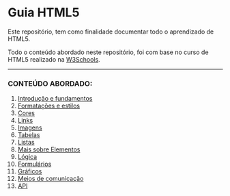 # Guia HTML5
Este repositório, tem como finalidade documentar todo o aprendizado de HTML5. 

Todo o conteúdo abordado neste repositório, foi com base no curso de HTML5 realizado na [W3Schools](https://my-learning.w3schools.com/tutorial/html).

---

### CONTEÚDO ABORDADO:

1. [Introdução e fundamentos](01-introducao-e-fundamentos)
2. [Formatações e estilos](02-formatacao-e-estilos)
3. [Cores](03-cores)
4. [Links](04-links)
5. [Imagens](05-imagens)
6. [Tabelas](06-tabelas)
7. [Listas](07-listas)
8. [Mais sobre Elementos](08-mais-elementosHTML)
9. [Lógica](09-logica)
10. [Formulários](10-formularios)
11. [Gráficos](11-graficos)
12. [Meios de comunicação](12-meios-de-comunicacao)
13. [API](13-api)
